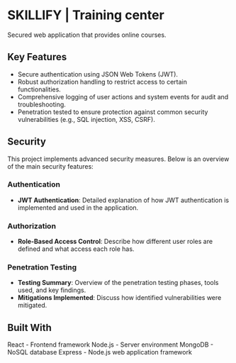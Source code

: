 # SKILLIFY | Training center

Secured web application that provides online courses.

## Key Features

- Secure authentication using JSON Web Tokens (JWT).
- Robust authorization handling to restrict access to certain functionalities.
- Comprehensive logging of user actions and system events for audit and troubleshooting.
- Penetration tested to ensure protection against common security vulnerabilities (e.g., SQL injection, XSS, CSRF).

## Security

This project implements advanced security measures. Below is an overview of the main security features:

### Authentication

- **JWT Authentication**: Detailed explanation of how JWT authentication is implemented and used in the application.

### Authorization

- **Role-Based Access Control**: Describe how different user roles are defined and what access each role has.

### Penetration Testing

- **Testing Summary**: Overview of the penetration testing phases, tools used, and key findings.
- **Mitigations Implemented**: Discuss how identified vulnerabilities were mitigated.

## Built With
React - Frontend framework
Node.js - Server environment
MongoDB - NoSQL database
Express - Node.js web application framework
